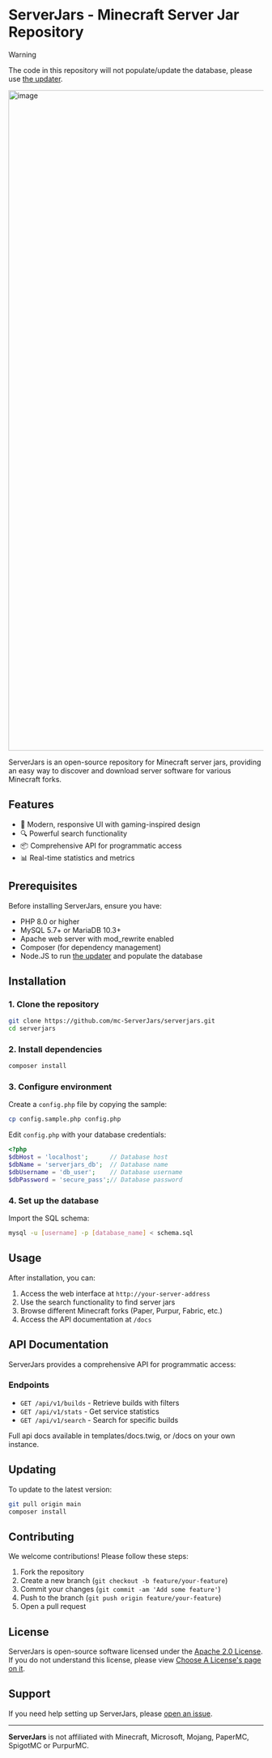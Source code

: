 # ServerJars - Minecraft Server Jar Repository

> [!WARNING]  
> The code in this repository will not populate/update the database, please use [the updater](https://github.com/mc-ServerJars/updater).

<img width="2560" height="1305" alt="image" src="https://github.com/user-attachments/assets/8219d592-8157-48e4-85df-1b278658e02a" />

ServerJars is an open-source repository for Minecraft server jars, providing an easy way to discover and download server software for various Minecraft forks.

## Features

- 🚀 Modern, responsive UI with gaming-inspired design
- 🔍 Powerful search functionality
- 📦 Comprehensive API for programmatic access
- 📊 Real-time statistics and metrics

## Prerequisites

Before installing ServerJars, ensure you have:

- PHP 8.0 or higher
- MySQL 5.7+ or MariaDB 10.3+
- Apache web server with mod_rewrite enabled
- Composer (for dependency management)
- Node.JS to run [the updater](https://github.com/mc-ServerJars/updater) and populate the database

## Installation

### 1. Clone the repository

```bash
git clone https://github.com/mc-ServerJars/serverjars.git
cd serverjars
```

### 2. Install dependencies

```bash
composer install
```

### 3. Configure environment

Create a `config.php` file by copying the sample:

```bash
cp config.sample.php config.php
```

Edit `config.php` with your database credentials:

```php
<?php
$dbHost = 'localhost';      // Database host
$dbName = 'serverjars_db';  // Database name
$dbUsername = 'db_user';    // Database username
$dbPassword = 'secure_pass';// Database password
```

### 4. Set up the database

Import the SQL schema:

```bash
mysql -u [username] -p [database_name] < schema.sql
```

## Usage

After installation, you can:

1. Access the web interface at `http://your-server-address`
2. Use the search functionality to find server jars
3. Browse different Minecraft forks (Paper, Purpur, Fabric, etc.)
4. Access the API documentation at `/docs`

## API Documentation

ServerJars provides a comprehensive API for programmatic access:

### Endpoints
- `GET /api/v1/builds` - Retrieve builds with filters
- `GET /api/v1/stats` - Get service statistics
- `GET /api/v1/search` - Search for specific builds

Full api docs available in templates/docs.twig, or /docs on your own instance.

## Updating

To update to the latest version:

```bash
git pull origin main
composer install
```

## Contributing

We welcome contributions! Please follow these steps:

1. Fork the repository
2. Create a new branch (`git checkout -b feature/your-feature`)
3. Commit your changes (`git commit -am 'Add some feature'`)
4. Push to the branch (`git push origin feature/your-feature`)
5. Open a pull request

## License

ServerJars is open-source software licensed under the [Apache 2.0 License](LICENSE).
If you do not understand this license, please view [Choose A License's page on it](https://choosealicense.com/licenses/apache-2.0/).

## Support

If you need help setting up ServerJars, please [open an issue](https://github.com/mc-ServerJars/serverjars/issues).

---

**ServerJars** is not affiliated with Minecraft, Microsoft, Mojang, PaperMC, SpigotMC or PurpurMC.
